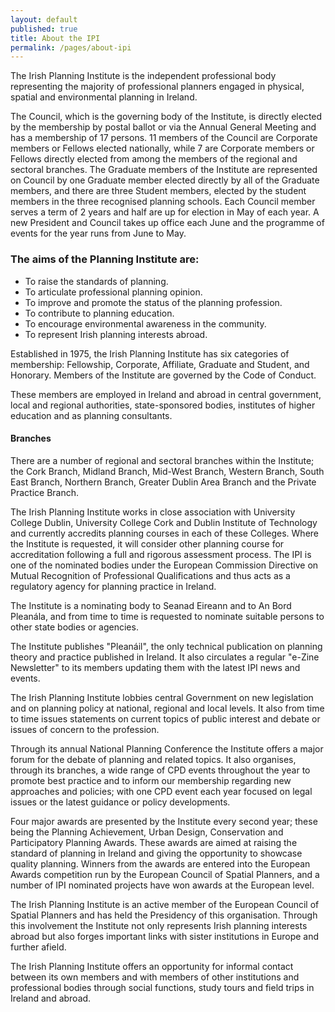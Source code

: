```yaml
---
layout: default
published: true
title: About the IPI
permalink: /pages/about-ipi
---
```


The Irish Planning Institute is the independent professional body representing the majority of professional planners engaged in physical, spatial and environmental planning in Ireland.

The Council, which is the governing body of the Institute, is directly elected by the membership by postal ballot or via the Annual General Meeting and has a membership of 17 persons. 11 members of the Council are Corporate members or Fellows elected nationally, while 7 are Corporate members or Fellows directly elected from among the members of the regional and sectoral branches. The Graduate members of the Institute are represented on Council by one Graduate member elected directly by all of the Graduate members, and there are three Student members, elected by the student members in the three recognised planning schools. Each Council member serves a term of 2 years and half are up for election in May of each year. A new President and Council takes up office each June and the programme of events for the year runs from June to May.

### The aims of the Planning Institute are:

* To raise the standards of planning.
* To articulate professional planning opinion.
* To improve and promote the status of the planning profession.
* To contribute to planning education.
* To encourage environmental awareness in the community.
* To represent Irish planning interests abroad.

Established in 1975, the Irish Planning Institute has six categories of membership: Fellowship, Corporate, Affiliate, Graduate and Student, and Honorary. Members of the Institute are governed by the Code of Conduct.

These members are employed in Ireland and abroad in central government, local and regional authorities, state-sponsored bodies, institutes of higher education and as planning consultants.

#### Branches
There are a number of regional and sectoral branches within the Institute; the Cork Branch, Midland Branch, Mid-West Branch, Western Branch, South East Branch, Northern Branch, Greater Dublin Area Branch and the Private Practice Branch.

The Irish Planning Institute works in close association with University College Dublin, University College Cork and Dublin Institute of Technology and currently accredits planning courses in each of these Colleges. Where the Institute is requested, it will consider other planning course for accreditation following a full and rigorous assessment process. The IPI is one of the nominated bodies under the European Commission Directive on Mutual Recognition of Professional Qualifications and thus acts as a regulatory agency for planning practice in Ireland.

The Institute is a nominating body to Seanad Eireann and to An Bord Pleanála, and from time to time is requested to nominate suitable persons to other state bodies or agencies.

The Institute publishes "Pleanáil", the only technical publication on planning theory and practice published in Ireland. It also circulates a regular "e-Zine Newsletter" to its members updating them with the latest IPI news and events.

The Irish Planning Institute lobbies central Government on new legislation and on planning policy at national, regional and local levels. It also from time to time issues statements on current topics of public interest and debate or issues of concern to the profession.

Through its annual National Planning Conference the Institute offers a major forum for the debate of planning and related topics. It also organises, through its branches, a wide range of CPD events throughout the year to promote best practice and to inform our membership regarding new approaches and policies; with one CPD event each year focused on legal issues or the latest guidance or policy developments.

Four major awards are presented by the Institute every second year; these being the Planning Achievement, Urban Design, Conservation and Participatory Planning Awards. These awards are aimed at raising the standard of planning in Ireland and giving the opportunity to showcase quality planning. Winners from the awards are entered into the European Awards competition run by the European Council of Spatial Planners, and a number of IPI nominated projects have won awards at the European level.

The Irish Planning Institute is an active member of the European Council of Spatial Planners and has held the Presidency of this organisation. Through this involvement the Institute not only represents Irish planning interests abroad but also forges important links with sister institutions in Europe and further afield.

The Irish Planning Institute offers an opportunity for informal contact between its own members and with members of other institutions and professional bodies through social functions, study tours and field trips in Ireland and abroad.